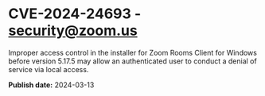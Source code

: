 # CVE-2024-24693 - security@zoom.us

Improper access control in the installer for Zoom Rooms Client for Windows before version 5.17.5 may allow an authenticated user to conduct a denial of service via local access.



**Publish date:** 2024-03-13
